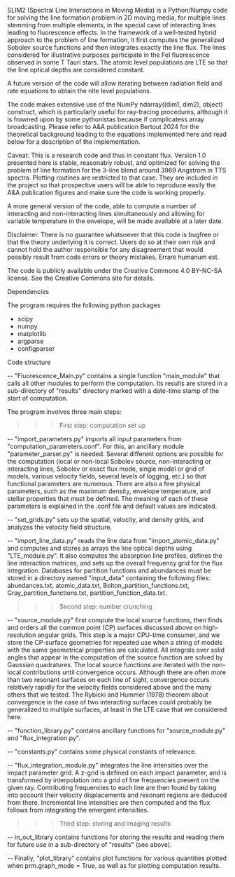 SLIM2 (Spectral Line Interactions in Moving Media) is a Python/Numpy code for solving the line formation problem
in 2D moving media, for multiple lines stemming from multiple elements, in the special case of interacting
lines leading to fluorescence effects. In the framework of a well-tested hybrid approach to the problem of line
formation, it first computes the generalized Sobolev source functions and then integrates exactly the line flux.
The lines considered for illustrative purposes participate in the FeI fluorescence observed in some T Tauri
stars. The atomic level populations are LTE so that the line optical depths are considered constant.

A future version of the code will allow iterating between radiation field and rate equations to obtain
the nlte level populations.

The code makes extensive use of the NumPy ndarray((dim1, dim2), object) construct, which is particularly useful
for ray-tracing procedures, although it is frowned upon by some pythonistas because if complicatess
array broadcasting. Please refer to A&A publication Bertout 2024 for the theoretical background leading to the
equations implemented here and read below for a description of the implementation.

Caveat: This is a research code and thus in constant flux. Version 1.0 presented here is stable, reasonably robust,
and optimized for solving the problem of line formation for the 3-line blend around 3969 Angstrom in TTS spectra. 
Plotting routines are restricted to that case. They are included in the project so that prospective users will be 
able to reproduce easily the A&A publication figures and make sure the code is working properly.

A more general version of the code, able to compute a number of interacting and non-interacting lines simultaneously
and allowing for variable temperature in the envelope, will be made available at a later date.

Disclaimer. There is no guarantee whatsoever that this code is bugfree or that the theory underlying it is correct. 
Users do so at their own risk and cannot hold the author responsible for any disagreement that would possibly result 
from code errors or theory mistakes. Errare humanum est.

The code is publicly available under the Creative Commons 4.0 BY-NC-SA license. 
See the Creative Commons site for details.

Dependencies

The program requires the following python packages
- scipy
- numpy
- matplotlib
- argparse
- configparser

Code structure

-- "Fluorescence_Main.py" contains a single function "main_module" that calls all other modules 
to perform the computation. Its results are stored in a sub-directory of "results" directory 
marked with a date-time stamp of the start of computation.

The program involves three main steps:

>>> First step: computation set up

-- "import_parameters.py" imports all input parameters from "computation_parameters.conf". For this, an ancillary module
"parameter_parser.py" is needed. Several different options are possible for the computation (local or non-local 
Sobolev source, non-interacting or interacting lines, Sobolev or exact flux mode, single model or grid of models, 
various velocity fields, several levels of logging,  etc.) so that functional parameters are numerous. There are also 
a few physical parameters, such as the maximum density, envelope temperature, and stellar properties that must be 
defined. The meaning of each of these parameters is explained in the .conf file and default values are indicated.

-- "set_grids.py" sets up the spatial, velocity, and density grids, and analyzes the velocity field structure.

-- "import_line_data.py" reads the line data from "import_atomic_data.py" and computes and stores as arrays the line 
optical depths using "LTE_module.py". It also computes the absorption line profiles, defines the line interaction 
matrices, and sets up the overall frequency grid for the flux integration. Databases for partition functions and 
abundances must be stored in a directory named "input_data" containing the following files: abundances.txt, atomic_data.txt,
Bolton_partition_functions.txt, Gray_partition_functions.txt, partition_function_data.txt.

>>> Second step: number crunching

-- "source_module.py" first compute the local source functions, then finds and orders all the common point 
(CP) surfaces discussed above on high-resolution angular grids. 
This step is a major CPU-time consumer, and we store the CP-surface geometries for repeated use 
when a string of models with the same geometrical properties are calculated. All integrals over solid angles 
that appear in the computation of the source function are solved by Gaussian quadratures. The local source 
functions are iterated with the non-local contributions until convergence occurs. Although there 
are often more than two resonant surfaces on each line of sight, convergence occurs relatively rapidly for the 
velocity fields considered above and the many others that we tested. The Rybicki and Hummer (1978) theorem about 
convergence in the case of two interacting surfaces could probably be generalized to multiple surfaces, at least 
in the LTE case that we considered here.

-- "function_library.py" contains ancillary functions for "source_module.py" and "flux_integration.py".

-- "constants.py" contains some physical constants of relevance.

-- "flux_integration_module.py" integrates the line intensities over the impact parameter grid. A z-grid is defined 
on each impact parameter, and is transformed by interpolation into a grid of line frequencies present on the 
given ray. Contributing frequencies to each line are then found by taking into account their velocity 
displacements and resonant regions are deduced from there. Incremental line intensities are then computed 
and the flux follows from integrating the emergent intensities.

>>> Third step: storing and imaging results

-- in_out_library contains functions for storing the results and reading them for future use 
in a sub-directory of "results" (see above).

-- Finally, "plot_library" contains plot functions for various quantities plotted when prm.graph_mode = True,
as well as for plotting computation results.
	

